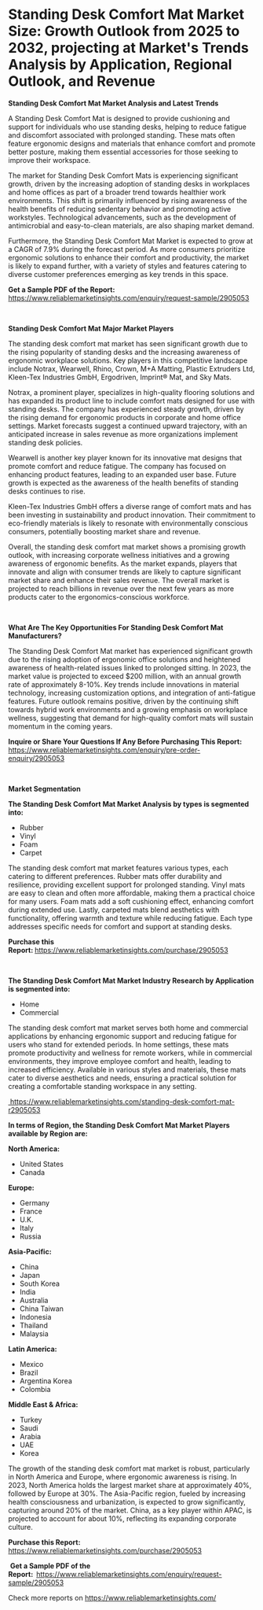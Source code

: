 <p><h1>Standing Desk Comfort Mat Market Size: Growth Outlook from 2025 to 2032, projecting at Market's Trends Analysis by Application, Regional Outlook, and Revenue</h1></p><p><strong>Standing Desk Comfort Mat Market Analysis and Latest Trends</strong></p>
<p><p>A Standing Desk Comfort Mat is designed to provide cushioning and support for individuals who use standing desks, helping to reduce fatigue and discomfort associated with prolonged standing. These mats often feature ergonomic designs and materials that enhance comfort and promote better posture, making them essential accessories for those seeking to improve their workspace.</p><p>The market for Standing Desk Comfort Mats is experiencing significant growth, driven by the increasing adoption of standing desks in workplaces and home offices as part of a broader trend towards healthier work environments. This shift is primarily influenced by rising awareness of the health benefits of reducing sedentary behavior and promoting active workstyles. Technological advancements, such as the development of antimicrobial and easy-to-clean materials, are also shaping market demand.</p><p>Furthermore, the Standing Desk Comfort Mat Market is expected to grow at a CAGR of 7.9% during the forecast period. As more consumers prioritize ergonomic solutions to enhance their comfort and productivity, the market is likely to expand further, with a variety of styles and features catering to diverse customer preferences emerging as key trends in this space.</p></p>
<p><strong>Get a Sample PDF of the Report:&nbsp;</strong> <a href="https://www.reliablemarketinsights.com/enquiry/request-sample/2905053?utm_campaign=2639&utm_medium=2&utm_source=Github&utm_content=ia&utm_term=12032025&utm_id=standing-desk-comfort-mat">https://www.reliablemarketinsights.com/enquiry/request-sample/2905053</a></p>
<p>&nbsp;</p>
<p><strong>Standing Desk Comfort Mat Major Market Players</strong></p>
<p><p>The standing desk comfort mat market has seen significant growth due to the rising popularity of standing desks and the increasing awareness of ergonomic workplace solutions. Key players in this competitive landscape include Notrax, Wearwell, Rhino, Crown, M+A Matting, Plastic Extruders Ltd, Kleen-Tex Industries GmbH, Ergodriven, Imprint® Mat, and Sky Mats.</p><p>Notrax, a prominent player, specializes in high-quality flooring solutions and has expanded its product line to include comfort mats designed for use with standing desks. The company has experienced steady growth, driven by the rising demand for ergonomic products in corporate and home office settings. Market forecasts suggest a continued upward trajectory, with an anticipated increase in sales revenue as more organizations implement standing desk policies.</p><p>Wearwell is another key player known for its innovative mat designs that promote comfort and reduce fatigue. The company has focused on enhancing product features, leading to an expanded user base. Future growth is expected as the awareness of the health benefits of standing desks continues to rise.</p><p>Kleen-Tex Industries GmbH offers a diverse range of comfort mats and has been investing in sustainability and product innovation. Their commitment to eco-friendly materials is likely to resonate with environmentally conscious consumers, potentially boosting market share and revenue.</p><p>Overall, the standing desk comfort mat market shows a promising growth outlook, with increasing corporate wellness initiatives and a growing awareness of ergonomic benefits. As the market expands, players that innovate and align with consumer trends are likely to capture significant market share and enhance their sales revenue. The overall market is projected to reach billions in revenue over the next few years as more products cater to the ergonomics-conscious workforce.</p></p>
<p>&nbsp;</p>
<p><strong>What Are The Key Opportunities For Standing Desk Comfort Mat Manufacturers?</strong></p>
<p><p>The Standing Desk Comfort Mat market has experienced significant growth due to the rising adoption of ergonomic office solutions and heightened awareness of health-related issues linked to prolonged sitting. In 2023, the market value is projected to exceed $200 million, with an annual growth rate of approximately 8-10%. Key trends include innovations in material technology, increasing customization options, and integration of anti-fatigue features. Future outlook remains positive, driven by the continuing shift towards hybrid work environments and a growing emphasis on workplace wellness, suggesting that demand for high-quality comfort mats will sustain momentum in the coming years.</p></p>
<p><strong>Inquire or Share Your Questions If Any Before Purchasing This Report:</strong> <a href="https://www.reliablemarketinsights.com/enquiry/pre-order-enquiry/2905053?utm_campaign=2639&utm_medium=2&utm_source=Github&utm_content=ia&utm_term=12032025&utm_id=standing-desk-comfort-mat">https://www.reliablemarketinsights.com/enquiry/pre-order-enquiry/2905053</a></p>
<p>&nbsp;</p>
<p><strong>Market Segmentation</strong></p>
<p><strong>The Standing Desk Comfort Mat Market Analysis by types is segmented into:</strong></p>
<p><ul><li>Rubber</li><li>Vinyl</li><li>Foam</li><li>Carpet</li></ul></p>
<p><p>The standing desk comfort mat market features various types, each catering to different preferences. Rubber mats offer durability and resilience, providing excellent support for prolonged standing. Vinyl mats are easy to clean and often more affordable, making them a practical choice for many users. Foam mats add a soft cushioning effect, enhancing comfort during extended use. Lastly, carpeted mats blend aesthetics with functionality, offering warmth and texture while reducing fatigue. Each type addresses specific needs for comfort and support at standing desks.</p></p>
<p><strong>Purchase this Report:&nbsp;</strong><a href="https://www.reliablemarketinsights.com/purchase/2905053?utm_campaign=2639&utm_medium=2&utm_source=Github&utm_content=ia&utm_term=12032025&utm_id=standing-desk-comfort-mat">https://www.reliablemarketinsights.com/purchase/2905053</a></p>
<p>&nbsp;</p>
<p><strong>The Standing Desk Comfort Mat Market Industry Research by Application is segmented into:</strong></p>
<p><ul><li>Home</li><li>Commercial</li></ul></p>
<p><p>The standing desk comfort mat market serves both home and commercial applications by enhancing ergonomic support and reducing fatigue for users who stand for extended periods. In home settings, these mats promote productivity and wellness for remote workers, while in commercial environments, they improve employee comfort and health, leading to increased efficiency. Available in various styles and materials, these mats cater to diverse aesthetics and needs, ensuring a practical solution for creating a comfortable standing workspace in any setting.</p></p>
<p><a href="https://www.reliablemarketinsights.com/standing-desk-comfort-mat-r2905053?utm_campaign=2639&utm_medium=2&utm_source=Github&utm_content=ia&utm_term=12032025&utm_id=standing-desk-comfort-mat">&nbsp;https://www.reliablemarketinsights.com/standing-desk-comfort-mat-r2905053</a></p>
<p><strong>In terms of Region, the Standing Desk Comfort Mat Market Players available by Region are:</strong></p>
<p>
    <p> <strong> North America: </strong>
        <ul>
            <li>United States</li>
            <li>Canada</li>
        </ul>
        </p> 
    <p> <strong> Europe: </strong>
        <ul>
            <li>Germany</li>
            <li>France</li>
            <li>U.K.</li>
            <li>Italy</li>
            <li>Russia</li>
        </ul>
        </p> 
    <p> <strong> Asia-Pacific: </strong>
        <ul>
            <li>China</li>
            <li>Japan</li>
            <li>South Korea</li>
            <li>India</li>
            <li>Australia</li>
            <li>China Taiwan</li>
            <li>Indonesia</li>
            <li>Thailand</li>
            <li>Malaysia</li>
        </ul>
        </p> 
    <p> <strong> Latin America: </strong>
        <ul>
            <li>Mexico</li>
            <li>Brazil</li>
            <li>Argentina Korea</li>
            <li>Colombia</li>
        </ul>
        </p> 
    <p> <strong> Middle East & Africa: </strong>
        <ul>
            <li>Turkey</li>
            <li>Saudi</li>
            <li>Arabia</li>
            <li>UAE</li>
            <li>Korea</li>
        </ul>
    </p>
    </p>
<p><p>The growth of the standing desk comfort mat market is robust, particularly in North America and Europe, where ergonomic awareness is rising. In 2023, North America holds the largest market share at approximately 40%, followed by Europe at 30%. The Asia-Pacific region, fueled by increasing health consciousness and urbanization, is expected to grow significantly, capturing around 20% of the market. China, as a key player within APAC, is projected to account for about 10%, reflecting its expanding corporate culture.</p></p>
<p><strong>Purchase this Report: </strong><a href="https://www.reliablemarketinsights.com/purchase/2905053?utm_campaign=2639&utm_medium=2&utm_source=Github&utm_content=ia&utm_term=12032025&utm_id=standing-desk-comfort-mat">https://www.reliablemarketinsights.com/purchase/2905053</a></p>
<p>&nbsp;<strong>Get a Sample PDF of the Report:&nbsp;&nbsp;</strong><a href="https://www.reliablemarketinsights.com/enquiry/request-sample/2905053?utm_campaign=2639&utm_medium=2&utm_source=Github&utm_content=ia&utm_term=12032025&utm_id=standing-desk-comfort-mat">https://www.reliablemarketinsights.com/enquiry/request-sample/2905053</a></p>
<p><strong></strong></p>
<p>Check more reports on <a href="https://www.reliablemarketinsights.com/?utm_campaign=2639&utm_medium=2&utm_source=Github&utm_content=ia&utm_term=12032025&utm_id=standing-desk-comfort-mat">https://www.reliablemarketinsights.com/</a></p>